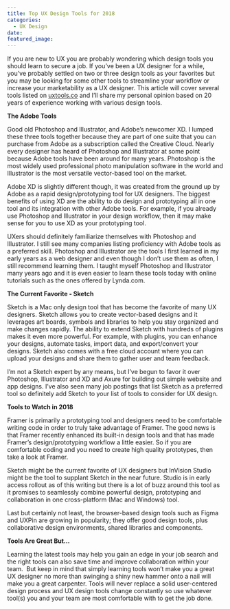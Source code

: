 ```yaml
---
title: Top UX Design Tools for 2018
categories:
  - UX Design
date:
featured_image:
---
```


If you are new to UX you are probably wondering which design tools you should learn to secure a job. If you’ve been a UX designer for a while, you’ve probably settled on two or three design tools as your favorites but you may be looking for some other tools to streamline your workflow or increase your marketability as a UX designer. This article will cover several tools listed on [uxtools.co](http://uxtools.co/tools/design) and I’ll share my personal opinion based on 20 years of experience working with various design tools.

**The Adobe Tools**

Good old Photoshop and Illustrator, and Adobe’s newcomer XD. I lumped these three tools together because they are part of one suite that you can purchase from Adobe as a subscription called the Creative Cloud. Nearly every designer has heard of Photoshop and Illustrator at some point because Adobe tools have been around for many years. Photoshop is the most widely used professional photo manipulation software in the world and Illustrator is the most versatile vector-based tool on the market.

Adobe XD is slightly different though, it was created from the ground up by Adobe as a rapid design/prototyping tool for UX designers. The biggest benefits of using XD are the ability to do design and prototyping all in one tool and its integration with other Adobe tools. For example, if you already use Photoshop and Illustrator in your design workflow, then it may make sense for you to use XD as your prototyping tool.

UXers should definitely familiarize themselves with Photoshop and Illustrator. I still see many companies listing proficiency with Adobe tools as a preferred skill. Photoshop and Illustrator are the tools I first learned in my early years as a web designer and even though I don’t use them as often, I still recommend learning them. I taught myself Photoshop and Illustrator many years ago and it is even easier to learn these tools today with online tutorials such as the ones offered by Lynda.com.

**The Current Favorite - Sketch**

Sketch is a Mac only design tool that has become the favorite of many UX designers. Sketch allows you to create vector-based designs and it leverages art boards, symbols and libraries to help you stay organized and make changes rapidly. The ability to extend Sketch with hundreds of plugins makes it even more powerful. For example, with plugins, you can enhance your designs, automate tasks, import data, and export/convert your designs. Sketch also comes with a free cloud account where you can upload your designs and share them to gather user and team feedback.

I’m not a Sketch expert by any means, but I’ve begun to favor it over Photoshop, Illustrator and XD and Axure for building out simple website and app designs. I’ve also seen many job postings that list Sketch as a preferred tool so definitely add Sketch to your list of tools to consider for UX design.

**Tools to Watch in 2018**

Framer is primarily a prototyping tool and designers need to be comfortable writing code in order to truly take advantage of Framer. The good news is that Framer recently enhanced its built-in design tools and that has made Framer’s design/prototyping workflow a little easier. So if you are comfortable coding and you need to create high quality prototypes, then take a look at Framer.

Sketch might be the current favorite of UX designers but InVision Studio might be the tool to supplant Sketch in the near future. Studio is in early access rollout as of this writing but there is a lot of buzz around this tool as it promises to seamlessly combine powerful design, prototyping and collaboration in one cross-platform (Mac and Windows) tool.

Last but certainly not least, the browser-based design tools such as Figma and UXPin are growing in popularity; they offer good design tools, plus collaborative design environments, shared libraries and components.

**Tools Are Great But…**

Learning the latest tools may help you gain an edge in your job search and the right tools can also save time and improve collaboration within your team. &nbsp;But keep in mind that simply learning tools won’t make you a great UX designer no more than swinging a shiny new hammer onto a nail will make you a great carpenter. Tools will never replace a solid user-centered design process and UX design tools change constantly so use whatever tool(s) you and your team are most comfortable with to get the job done.